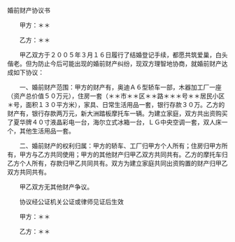 



婚前财产协议书



 

　　甲方：＊＊ 


　　乙方：＊＊ 


　　甲乙双方于２００５年３月１６日履行了结婚登记手续，都愿共筑爱巢，白头偕老。但为防止今后可能出现的婚前财产纠纷，现双方理智地协商，就婚前财产达成如下协议： 


　　一、婚前财产范围：甲方的财产有，奥迪Ａ６型轿车一部，木器加工厂一座（资产总价值５０万元），住房一套（＊＊市＊＊区＊＊路＊＊＊号＊＊居民小区＊号，面积１３０平方米），家具、日常生活用品一套，银行存款３０万。乙方的财产有，银行存款两万元，新大洲踏板摩托车一辆。为建立家庭，双方共出资购买了夏华牌４０寸液晶彩电一台，海尔立式冰箱一台，ＬＧ中央空调一套，双人床一个，其他生活用品一套。 


　　二、婚前财产的权利归属：甲方的轿车、工厂归甲方个人所有；住房归甲方所有，甲方与乙方共同使用；甲方的其他财产归甲乙双方共同共有。乙方的摩托车归乙方个人所有，存款归甲乙共同共有。双方为建立家庭共同出资购置的财产归甲乙双方共同共有。 


　　甲乙双方无其他财产争议。 


　　协议经公证机关公证或律师见证后生效 


　　甲方：＊＊ 


　　乙方：＊＊ 
